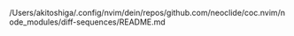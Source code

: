/Users/akitoshiga/.config/nvim/dein/repos/github.com/neoclide/coc.nvim/node_modules/diff-sequences/README.md